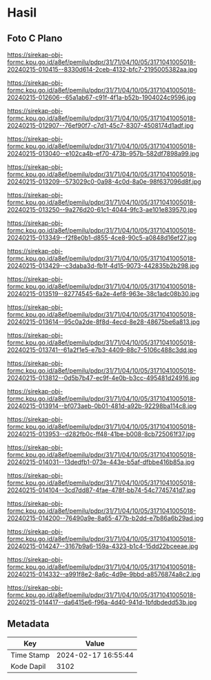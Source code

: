 # Hasil

## Foto C Plano

https://sirekap-obj-formc.kpu.go.id/a8ef/pemilu/pdpr/31/71/04/10/05/3171041005018-20240215-010415--8330d614-2ceb-4132-bfc7-2195005382aa.jpg

https://sirekap-obj-formc.kpu.go.id/a8ef/pemilu/pdpr/31/71/04/10/05/3171041005018-20240215-012606--65a1ab67-c91f-4f1a-b52b-1904024c9596.jpg

https://sirekap-obj-formc.kpu.go.id/a8ef/pemilu/pdpr/31/71/04/10/05/3171041005018-20240215-012907--76ef90f7-c7d1-45c7-8307-4508174d1adf.jpg

https://sirekap-obj-formc.kpu.go.id/a8ef/pemilu/pdpr/31/71/04/10/05/3171041005018-20240215-013040--e102ca4b-ef70-473b-957b-582df7898a99.jpg

https://sirekap-obj-formc.kpu.go.id/a8ef/pemilu/pdpr/31/71/04/10/05/3171041005018-20240215-013209--573029c0-0a98-4c0d-8a0e-98f637096d8f.jpg

https://sirekap-obj-formc.kpu.go.id/a8ef/pemilu/pdpr/31/71/04/10/05/3171041005018-20240215-013250--9a276d20-61c1-4044-9fc3-ae101e839570.jpg

https://sirekap-obj-formc.kpu.go.id/a8ef/pemilu/pdpr/31/71/04/10/05/3171041005018-20240215-013349--f2f8e0b1-d855-4ce8-90c5-a0848d16ef27.jpg

https://sirekap-obj-formc.kpu.go.id/a8ef/pemilu/pdpr/31/71/04/10/05/3171041005018-20240215-013429--c3daba3d-fb1f-4d15-9073-442835b2b298.jpg

https://sirekap-obj-formc.kpu.go.id/a8ef/pemilu/pdpr/31/71/04/10/05/3171041005018-20240215-013519--82774545-6a2e-4ef8-963e-38c1adc08b30.jpg

https://sirekap-obj-formc.kpu.go.id/a8ef/pemilu/pdpr/31/71/04/10/05/3171041005018-20240215-013614--95c0a2de-8f8d-4ecd-8e28-48675be6a813.jpg

https://sirekap-obj-formc.kpu.go.id/a8ef/pemilu/pdpr/31/71/04/10/05/3171041005018-20240215-013741--61a2f1e5-e7b3-4409-88c7-5106c488c3dd.jpg

https://sirekap-obj-formc.kpu.go.id/a8ef/pemilu/pdpr/31/71/04/10/05/3171041005018-20240215-013812--0d5b7b47-ec9f-4e0b-b3cc-495481d24916.jpg

https://sirekap-obj-formc.kpu.go.id/a8ef/pemilu/pdpr/31/71/04/10/05/3171041005018-20240215-013914--bf073aeb-0b01-481d-a92b-92298ba114c8.jpg

https://sirekap-obj-formc.kpu.go.id/a8ef/pemilu/pdpr/31/71/04/10/05/3171041005018-20240215-013953--d282fb0c-ff48-41be-b008-8cb725061f37.jpg

https://sirekap-obj-formc.kpu.go.id/a8ef/pemilu/pdpr/31/71/04/10/05/3171041005018-20240215-014031--13dedfb1-073e-443e-b5af-dfbbe416b85a.jpg

https://sirekap-obj-formc.kpu.go.id/a8ef/pemilu/pdpr/31/71/04/10/05/3171041005018-20240215-014104--3cd7dd87-4fae-478f-bb74-54c7745741d7.jpg

https://sirekap-obj-formc.kpu.go.id/a8ef/pemilu/pdpr/31/71/04/10/05/3171041005018-20240215-014200--76490a9e-8a65-477b-b2dd-e7b86a6b29ad.jpg

https://sirekap-obj-formc.kpu.go.id/a8ef/pemilu/pdpr/31/71/04/10/05/3171041005018-20240215-014247--3167b9a6-159a-4323-b1c4-15dd22bceeae.jpg

https://sirekap-obj-formc.kpu.go.id/a8ef/pemilu/pdpr/31/71/04/10/05/3171041005018-20240215-014332--a991f8e2-8a6c-4d9e-9bbd-a8576874a8c2.jpg

https://sirekap-obj-formc.kpu.go.id/a8ef/pemilu/pdpr/31/71/04/10/05/3171041005018-20240215-014417--da6415e6-f96a-4d40-941d-1bfdbdedd53b.jpg


## Metadata

| Key        | Value               |
| ---------- | ------------------- |
| Time Stamp | 2024-02-17 16:55:44 |
| Kode Dapil | 3102                |



